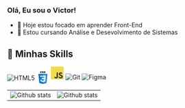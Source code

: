 ### Olá, Eu sou o Victor!
- 🔭 Hoje estou focado em aprender Front-End
- 🌱 Estou cursando Análise e Desevolvimento de Sistemas

## 🚀 Minhas Skills

<img align="center" height="30" weigth="30" src="https://cdn.jsdelivr.net/gh/devicons/devicon/icons/html5/html5-original-wordmark.svg" alt="HTML5"/>
<img align="center" height="30" weigth="30" src="https://raw.githubusercontent.com/github/explore/80688e429a7d4ef2fca1e82350fe8e3517d3494d/topics/css/css.png" alt="CSS"/>
<img height="30" weigth="30" src="https://raw.githubusercontent.com/github/explore/80688e429a7d4ef2fca1e82350fe8e3517d3494d/topics/javascript/javascript.png" alt="Javascript"/>
<img height="30" weigth="30" src="https://cdn.jsdelivr.net/gh/devicons/devicon/icons/git/git-original.svg" alt="Git"/>
<img height="30" weigth="30" src="https://cdn.jsdelivr.net/gh/devicons/devicon/icons/figma/figma-original.svg" alt="Figma"/>

          

<table>
  <tr>
      <td>
<img align="left" src="https://github-readme-stats.vercel.app/api/top-langs/?username=victormoreiraofc&theme=dark&hide_border=false&include_all_commits=true&count_private=true&layout=compact" alt="Github stats" />
  </td>
    <td>
       <img align="left" src="https://github-readme-stats.vercel.app/api?username=victormoreiraofc&theme=dark&hide_border=false&include_all_commits=true&count_private=true" alt="Github stats" />
      </td>

  </tr>
</table><br/>
